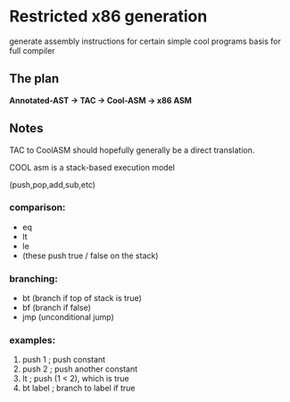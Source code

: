 # Restricted x86 generation
generate assembly instructions for certain simple cool programs
basis for full compiler

## The plan
**Annotated-AST -> TAC -> Cool-ASM -> x86 ASM**


## Notes
TAC to CoolASM should hopefully generally be a direct translation.

COOL asm is a stack-based execution model

(push,pop,add,sub,etc)

### comparison:
- eq
- lt
- le
- (these push true / false on the stack)

### branching:
- bt (branch if top of stack is true)
- bf (branch if false)
- jmp (unconditional jump)



### examples:
1. push 1       ; push constant
2. push 2       ; push another constant
3. lt           ; push (1 < 2), which is true
4. bt label     ; branch to label if true 
